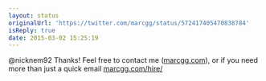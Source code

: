 ```yaml
---
layout: status
originalUrl: 'https://twitter.com/marcgg/status/572417405470838784'
isReply: true
date: 2015-03-02 15:25:19
---
```


@nicknem92 Thanks! Feel free to contact me ([marcgg.com](http://marcgg.com/)), or if you need more than just a quick email [marcgg.com/hire/](http://marcgg.com/hire/)
